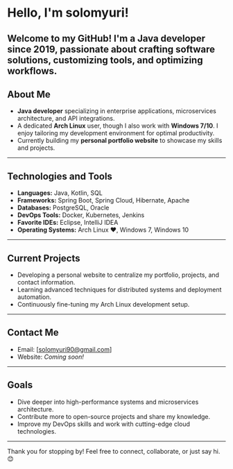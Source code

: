 # Hello, I'm solomyuri!
Welcome to my GitHub!
I'm a Java developer since 2019, passionate about crafting software solutions, customizing tools, and optimizing workflows.  
---
## About Me
- **Java developer** specializing in enterprise applications, microservices architecture, and API integrations.  
- A dedicated **Arch Linux** user, though I also work with **Windows 7/10**. I enjoy tailoring my development environment for optimal productivity.  
- Currently building my **personal portfolio website** to showcase my skills and projects.  
---
## Technologies and Tools
- **Languages:** Java, Kotlin, SQL  
- **Frameworks:** Spring Boot, Spring Cloud, Hibernate, Apache  
- **Databases:** PostgreSQL, Oracle  
- **DevOps Tools:** Docker, Kubernetes, Jenkins  
- **Favorite IDEs:** Eclipse, IntelliJ IDEA  
- **Operating Systems:** Arch Linux ❤️, Windows 7, Windows 10  
---
## Current Projects
- Developing a personal website to centralize my portfolio, projects, and contact information.  
- Learning advanced techniques for distributed systems and deployment automation.  
- Continuously fine-tuning my Arch Linux development setup.  
---
## Contact Me
- Email: [solomyuri90@gmail.com] 
- Website: *Coming soon!*  
---
## Goals
- Dive deeper into high-performance systems and microservices architecture.  
- Contribute more to open-source projects and share my knowledge.  
- Improve my DevOps skills and work with cutting-edge cloud technologies.  
---
Thank you for stopping by! Feel free to connect, collaborate, or just say hi. 😊  
